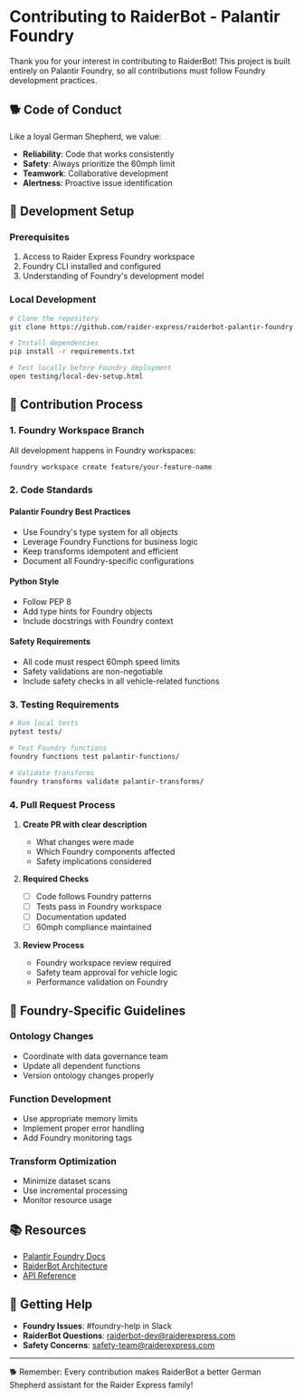 # Contributing to RaiderBot - Palantir Foundry

Thank you for your interest in contributing to RaiderBot! This project is built entirely on Palantir Foundry, so all contributions must follow Foundry development practices.

## 🐕 Code of Conduct

Like a loyal German Shepherd, we value:
- **Reliability**: Code that works consistently
- **Safety**: Always prioritize the 60mph limit
- **Teamwork**: Collaborative development
- **Alertness**: Proactive issue identification

## 🔧 Development Setup

### Prerequisites
1. Access to Raider Express Foundry workspace
2. Foundry CLI installed and configured
3. Understanding of Foundry's development model

### Local Development
```bash
# Clone the repository
git clone https://github.com/raider-express/raiderbot-palantir-foundry.git

# Install dependencies
pip install -r requirements.txt

# Test locally before Foundry deployment
open testing/local-dev-setup.html
```

## 📝 Contribution Process

### 1. Foundry Workspace Branch
All development happens in Foundry workspaces:
```bash
foundry workspace create feature/your-feature-name
```

### 2. Code Standards

#### Palantir Foundry Best Practices
- Use Foundry's type system for all objects
- Leverage Foundry Functions for business logic
- Keep transforms idempotent and efficient
- Document all Foundry-specific configurations

#### Python Style
- Follow PEP 8
- Add type hints for Foundry objects
- Include docstrings with Foundry context

#### Safety Requirements
- All code must respect 60mph speed limits
- Safety validations are non-negotiable
- Include safety checks in all vehicle-related functions

### 3. Testing Requirements

```bash
# Run local tests
pytest tests/

# Test Foundry functions
foundry functions test palantir-functions/

# Validate transforms
foundry transforms validate palantir-transforms/
```

### 4. Pull Request Process

1. **Create PR with clear description**
   - What changes were made
   - Which Foundry components affected
   - Safety implications considered

2. **Required Checks**
   - [ ] Code follows Foundry patterns
   - [ ] Tests pass in Foundry workspace
   - [ ] Documentation updated
   - [ ] 60mph compliance maintained

3. **Review Process**
   - Foundry workspace review required
   - Safety team approval for vehicle logic
   - Performance validation on Foundry

## 🚀 Foundry-Specific Guidelines

### Ontology Changes
- Coordinate with data governance team
- Update all dependent functions
- Version ontology changes properly

### Function Development
- Use appropriate memory limits
- Implement proper error handling
- Add Foundry monitoring tags

### Transform Optimization
- Minimize dataset scans
- Use incremental processing
- Monitor resource usage

## 📚 Resources

- [Palantir Foundry Docs](https://docs.palantir.com/foundry)
- [RaiderBot Architecture](documentation/FOUNDRY_ARCHITECTURE.md)
- [API Reference](documentation/API_REFERENCE.md)

## 🤝 Getting Help

- **Foundry Issues**: #foundry-help in Slack
- **RaiderBot Questions**: raiderbot-dev@raiderexpress.com
- **Safety Concerns**: safety-team@raiderexpress.com

---

🐕 Remember: Every contribution makes RaiderBot a better German Shepherd assistant for the Raider Express family!

